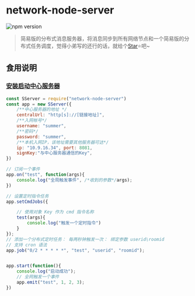 # network-node-server

![npm version](https://img.shields.io/badge/npm-1.0.0-brightgreen)
 > 简易版的分布式消息服务器，将消息同步到所有网络节点和一个简易版的分布式任务调度，觉得小弟写的还行的话，就给个[Star](https://github.com/mytwz/network-node-server)⭐️吧~

 ## 食用说明

 ### [安装启动中心服务器](https://github.com/mytwz/network-node-szook)

```javascript
const SServer = require("network-node-server")
const app = new SServer({
    /**中心服务器的地址 */
    centralUrl: "http[s]://[链接地址]",
    /**入网帐号*/
    username: "summer",
    /**密码*/
    password: "summer",
    /**本机入网IP，该地址需要其他服务器可达*/
    ip: "10.9.16.34", port: 8081,
    signKey:"与中心服务器通信的Key",
})

// 订阅一个事件
app.on("test", function(args){
    console.log("全局触发事件", /*收到的参数*/args);
})

// 设置定时指令任务
app.setCmdJobs({

    // 使用对象 Key 作为 cmd 指令名称
    test(args){
        console.log("触发一个定时指令")
    }
});
// 添加一个分布式定时任务： 每两秒钟触发一次： 绑定参数 userid\roomid
// 支持 cron 语法
app.job("0/2 * * * * *", "test", "userid", "roomid");


app.start(function(){
    console.log("启动成功");
    // 全网触发一个事件
    app.emit("test", 1, 2, 3);
})


```